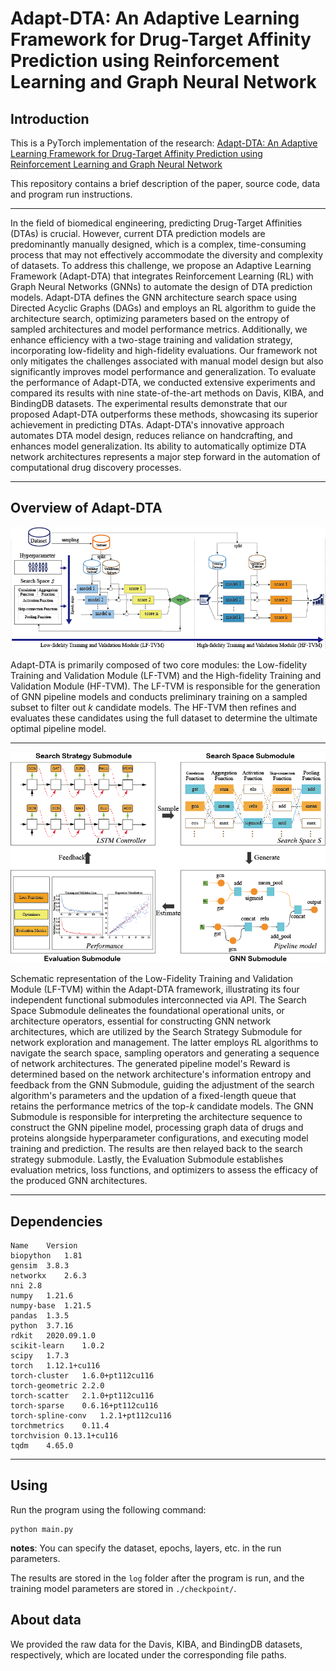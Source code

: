 # Adapt-DTA: An Adaptive Learning Framework for Drug-Target Affinity Prediction using Reinforcement Learning and Graph Neural Network
## Introduction
This is a PyTorch implementation of the research: [Adapt-DTA: An Adaptive Learning Framework for Drug-Target Affinity Prediction using Reinforcement Learning and Graph Neural Network](https://github.com/happay-ending/Adapt-DTA)

This repository contains a brief description of the paper, source code, data and program run instructions.

----
In the field of biomedical engineering, predicting Drug-Target Affinities (DTAs) is crucial. However, current DTA prediction models are predominantly manually designed, which is a complex, time-consuming process that may not effectively accommodate the diversity and complexity of datasets. To address this challenge, we propose an Adaptive Learning Framework (Adapt-DTA) that integrates Reinforcement Learning (RL) with Graph Neural Networks (GNNs) to automate the design of DTA prediction models. Adapt-DTA defines the GNN architecture search space using Directed Acyclic Graphs (DAGs) and employs an RL algorithm to guide the architecture search, optimizing parameters based on the entropy of sampled architectures and model performance metrics. Additionally, we enhance efficiency with a two-stage training and validation strategy, incorporating low-fidelity and high-fidelity evaluations. Our framework not only mitigates the challenges associated with manual model design but also significantly improves model performance and generalization. To evaluate the performance of Adapt-DTA, we conducted extensive experiments and compared its results with nine state-of-the-art methods on Davis, KIBA, and BindingDB datasets. The experimental results demonstrate that our proposed Adapt-DTA outperforms these methods, showcasing its superior achievement in predicting DTAs. Adapt-DTA's innovative approach automates DTA model design, reduces reliance on handcrafting, and enhances model generalization. Its ability to automatically optimize DTA network architectures represents a major step forward in the automation of computational drug discovery processes.

----
## Overview of Adapt-DTA

![Overview of Adapt-DTA](./img/architecture.png)

Adapt-DTA is primarily composed of two core modules: the Low-fidelity Training and Validation Module (LF-TVM) and the High-fidelity Training and Validation Module (HF-TVM). The LF-TVM is responsible for the generation of GNN pipeline models and conducts preliminary training on a sampled subset to filter out $k$ candidate models. The HF-TVM then refines and evaluates these candidates using the full dataset to determine the ultimate optimal pipeline model.

----

![Schematic representation of the Low-Fidelity Training and Validation Module (LF-TVM)](./img/architecture2.png/)

Schematic representation of the Low-Fidelity Training and Validation Module (LF-TVM) within the Adapt-DTA framework, illustrating its four independent functional submodules interconnected via API. The Search Space Submodule delineates the foundational operational units, or architecture operators, essential for constructing GNN network architectures, which are utilized by the Search Strategy Submodule for network exploration and management. The latter employs RL algorithms to navigate the search space, sampling operators and generating a sequence of network architectures. The generated pipeline model's Reward is determined based on the network architecture's information entropy and feedback from the GNN Submodule, guiding the adjustment of the search algorithm's parameters and the updation of a fixed-length queue that retains the performance metrics of the top-$k$ candidate models. The GNN Submodule is responsible for interpreting the architecture sequence to construct the GNN pipeline model, processing graph data of drugs and proteins alongside hyperparameter configurations, and executing model training and prediction. The results are then relayed back to the search strategy submodule. Lastly, the Evaluation Submodule establishes evaluation metrics, loss functions, and optimizers to assess the efficacy of the produced GNN architectures.

----
## Dependencies
```
Name	Version
biopython	1.81
gensim	3.8.3
networkx	2.6.3
nni	2.8
numpy	1.21.6
numpy-base	1.21.5
pandas	1.3.5
python	3.7.16
rdkit	2020.09.1.0
scikit-learn	1.0.2
scipy	1.7.3
torch	1.12.1+cu116
torch-cluster	1.6.0+pt112cu116
torch-geometric	2.2.0
torch-scatter	2.1.0+pt112cu116
torch-sparse	0.6.16+pt112cu116
torch-spline-conv	1.2.1+pt112cu116
torchmetrics	0.11.4
torchvision	0.13.1+cu116
tqdm	4.65.0

```
----
## Using
Run the  program using the following command:
```
python main.py
```

**notes**: You can specify the dataset, epochs, layers, etc. in the run parameters. 

The results are stored in the `log` folder after the program is run, and the training model parameters are stored in `./checkpoint/`. 

## About data

We provided the raw data for the Davis, KIBA, and BindingDB datasets, respectively, which are located under the corresponding file paths.



